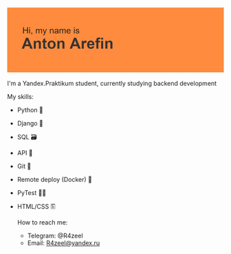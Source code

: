 ![alt text](https://github.com/R4zeel/R4zeel/blob/main/header.png?raw=true)

I'm a Yandex.Praktikum student, currently studying backend development

My skills:
- Python 🐍
- Django 🎸
- SQL 🗃️
- API 📡
- Git 🌳
- Remote deploy (Docker) 🐳
- PyTest 👨‍🔬
- HTML/CSS 🖺

  How to reach me:
  - Telegram: @R4zeel
  - Email: R4zeel@yandex.ru

<!--
**R4zeel/R4zeel** is a ✨ _special_ ✨ repository because its `README.md` (this file) appears on your GitHub profile.

Here are some ideas to get you started:

- 🔭 I’m currently working on ...
- 🌱 I’m currently learning ...
- 👯 I’m looking to collaborate on ...
- 🤔 I’m looking for help with ...
- 💬 Ask me about ...
- 📫 How to reach me: ...
- 😄 Pronouns: ...
- ⚡ Fun fact: ...
-->
